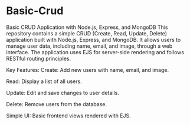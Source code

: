 # Basic-Crud
Basic CRUD Application with Node.js, Express, and MongoDB
This repository contains a simple CRUD (Create, Read, Update, Delete) application built with Node.js, Express, and MongoDB. It allows users to manage user data, including name, email, and image, through a web interface. The application uses EJS for server-side rendering and follows RESTful routing principles.

Key Features:
Create: Add new users with name, email, and image.

Read: Display a list of all users.

Update: Edit and save changes to user details.

Delete: Remove users from the database.

Simple UI: Basic frontend views rendered with EJS.
